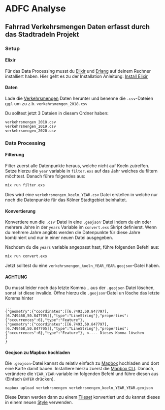 # ADFC Analyse
## Fahrrad Verkehrsmengen Daten erfasst durch das Stadtradeln Projekt

### Setup

#### Elixir

Für das Data Processing musst du [Elixir](https://elixir-lang.org/) und [Erlang](https://www.erlang.org/) auf deinem Rechner installiert haben.
Hier geht es zu der Installation Anleitung: [Install Elixir](https://elixir-lang.org/install.html)

#### Daten

Lade die [Verkehrsmengen](https://www.mcloud.de/web/guest/suche/-/results/filter/relevance/stadtradeln/provider%3ATU+Dresden/0/detail/ECF9DF02-37DC-4268-B017-A7C2CF302006) Daten herunter und benenne die `.csv`-Dateien ggf. um zu z.b. `verkehrsmengen_2018.csv`

Du solltest jetzt 3 Dateien in diesem Ordner haben:

```
verkehrsmengen_2018.csv
verkehrsmengen_2019.csv
verkehrsmengen_2020.csv
```

### Data Processing

#### Filterung
Filter zuerst alle Datenpunkte heraus, welche nicht auf Koeln zutreffen. Setze hierzu die `year` variable in `filter.exs` auf das Jahr welches du filtern möchtest. Danach führe folgendes aus:

```elixir
mix run filter.exs
```

Dies wird eine `verkehrsmengen_koeln_YEAR.csv` Datei erstellen in welche nur noch die Datenpunkte für das Kölner Stadtgebiet beinhaltet.

#### Konvertierung

Konvertiere nun die `.csv`-Datei in eine `.geojson`-Datei indem du ein oder mehrere Jahre in der `years` Variable im `convert.exs` Skript definierst. Wenn du mehrere Jahre angibts werden die Datenpunkte für diese Jahre kombiniert und nur in einer neuen Datei ausgegeben.

Nachdem du die `years` variable angepasst hast, führe folgenden Befehl aus:

```elixir
mix run convert.exs
```

Jetzt solltest du eine `verkehrsmengen_koeln_YEAR_YEAR.geojson`-Datei haben.

#### **ACHTUNG**
Du musst leider noch das letzte Komma `,` aus der `.geojson` Datei löschen, sonst ist diese invalide. Öffne hierzu die `.geojson`-Datei un lösche das letzte Komma hinter 

```
...
{"geometry":{"coordinates":[[6.7493,50.847797],[6.749468,50.847705]],"type":"LineString"},"properties":{"occurrences":6},"type":"Feature"},
{"geometry":{"coordinates":[[6.7493,50.847797],[6.749468,50.847705]],"type":"LineString"},"properties":{"occurrences":6},"type":"Feature"}, <---- Dieses Komma löschen
]
}
```

#### Geojson zu Mapbox hochladen

Die `.geojson`-Datei kannst du relativ einfach zu [Mapbox](https://www.mapbox.com/) hochladen und dort eine Karte damit bauen. Installiere hierzu zuerst die [Mapbox CLI](https://github.com/mapbox/mapbox-cli-py). Danach, verändere die `YEAR_YEAR`-variable im folgenden Befehl und führe diesen aus (Einfach `ENTER` drücken).

```
mapbox upload verkehrsmengen verkehrsmengen_koeln_YEAR_YEAR.geojson
```

Diese Daten werden dann zu einem [Tileset](https://docs.mapbox.com/studio-manual/reference/tilesets/) konvertiert und du kannst dieses in einem neuen [Style](https://docs.mapbox.com/studio-manual/reference/styles/) verwenden.